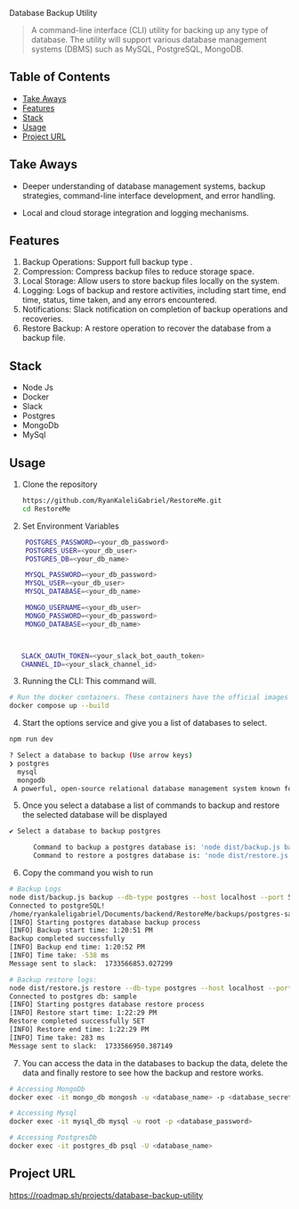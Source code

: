 Database Backup Utility

> A command-line interface (CLI) utility for backing up any type of database. The utility will support various database management systems (DBMS) such as MySQL, PostgreSQL, MongoDB.

## Table of Contents

- [Take Aways](#take-aways)
- [Features](#features)
- [Stack](#stack)
- [Usage](#usage)
- [Project URL](#project-url)

## Take Aways

- Deeper understanding of database management systems, backup strategies, command-line interface development, and error handling.

- Local and cloud storage integration and logging mechanisms.

## Features

1. Backup Operations: Support full backup type .
2. Compression: Compress backup files to reduce storage space.
3. Local Storage: Allow users to store backup files locally on the system.
4. Logging: Logs of backup and restore activities, including start time, end time, status, time taken, and any errors encountered.
5. Notifications: Slack notification on completion of backup operations and recoveries.
6. Restore Backup: A restore operation to recover the database from a backup file.

## Stack

- Node Js
- Docker
- Slack
- Postgres
- MongoDb
- MySql

## Usage

1. Clone the repository

   ```bash
   https://github.com/RyanKaleliGabriel/RestoreMe.git
   cd RestoreMe
   ```

2. Set Environment Variables

```bash
    POSTGRES_PASSWORD=<your_db_password>
    POSTGRES_USER=<your_db_user>
    POSTGRES_DB=<your_db_name>

    MYSQL_PASSWORD=<your_db_password>
    MYSQL_USER=<your_db_user>
    MYSQL_DATABASE=<your_db_name>

    MONGO_USERNAME=<your_db_user>
    MONGO_PASSWORD=<your_db_password>
    MONGO_DATABASE=<your_db_name>



   SLACK_OAUTH_TOKEN=<your_slack_bot_oauth_token>
   CHANNEL_ID=<your_slack_channel_id>
```

3. Running the CLI: This command will.

```bash
# Run the docker containers. These containers have the official images of the databases and file mounts.
docker compose up --build
```


4. Start the options service and give you a list of databases to select.

```bash
npm run dev

? Select a database to backup (Use arrow keys)
❯ postgres
  mysql
  mongodb
 A powerful, open-source relational database management system known for its advanced features, extensibility, and strong support for ACID compliance and complex queries.
```

5. Once you select a database a list of commands to backup and restore the selected database will be displayed

```bash
✔ Select a database to backup postgres

      Command to backup a postgres database is: 'node dist/backup.js backup --db-type postgres --host localhost --port 5432 --user <database_user> --password <database_password> --database <database_name>'
      Command to restore a postgres database is: 'node dist/restore.js restore --db-type postgres --host localhost --port 5432 --user <database_user> --password <database_password> --database <database_name>'
```

6. Copy the command you wish to run

```bash
# Backup Logs
node dist/backup.js backup --db-type postgres --host localhost --port 5432 --user <database_user> --password <database_password> --database <database_name>
Connected to postgreSQL!
/home/ryankaleligabriel/Documents/backend/RestoreMe/backups/postgres-sample_2024-12-06T10-55-00-374Z.sql.gz
[INFO] Starting postgres database backup process
[INFO] Backup start time: 1:20:51 PM
Backup completed successfully 
[INFO] Backup end time: 1:20:52 PM
[INFO] Time take: -538 ms
Message sent to slack:  1733566853.027299

# Backup restore logs:
node dist/restore.js restore --db-type postgres --host localhost --port 5432 --user <database_user> --password <database_password> --database <database_name>
Connected to postgres db: sample
[INFO] Starting postgres database restore process
[INFO] Restore start time: 1:22:29 PM
Restore completed successfully SET
[INFO] Restore end time: 1:22:29 PM
[INFO] Time take: 283 ms
Message sent to slack:  1733566950.387149
```

7. You can access the data in the databases to backup the data, delete the data and finally restore to see how the backup and restore works.

```bash
# Accessing MongoDb
docker exec -it mongo_db mongosh -u <database_name> -p <database_secret> --authenticationDatabase admin

# Accessing Mysql
docker exec -it mysql_db mysql -u root -p <database_password>

# Accessing PostgresDb
docker exec -it postgres_db psql -U <database_name>
```

## Project URL
https://roadmap.sh/projects/database-backup-utility
